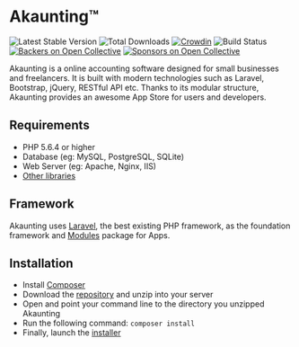 ﻿# Akaunting™

 ![Latest Stable Version](https://img.shields.io/github/release/akaunting/akaunting.svg) ![Total Downloads](https://img.shields.io/github/downloads/akaunting/akaunting/total.svg) [![Crowdin](https://d322cqt584bo4o.cloudfront.net/akaunting/localized.svg)](https://crowdin.com/project/akaunting) ![Build Status](https://travis-ci.com/akaunting/akaunting.svg) [![Backers on Open Collective](https://opencollective.com/akaunting/backers/badge.svg)](#backers) [![Sponsors on Open Collective](https://opencollective.com/akaunting/sponsors/badge.svg)](#sponsors)

Akaunting is a online accounting software designed for small businesses and freelancers. It is built with modern technologies such as Laravel, Bootstrap, jQuery, RESTful API etc. Thanks to its modular structure, Akaunting provides an awesome App Store for users and developers.

## Requirements

* PHP 5.6.4 or higher
* Database (eg: MySQL, PostgreSQL, SQLite)
* Web Server (eg: Apache, Nginx, IIS)
* [Other libraries](https://akaunting.com/docs/requirements)

## Framework

Akaunting uses [Laravel](http://laravel.com), the best existing PHP framework, as the foundation framework and [Modules](https://nwidart.com/laravel-modules) package for Apps.

## Installation

  * Install [Composer](https://getcomposer.org/download)
  * Download the [repository](https://github.com/akaunting/akaunting/archive/master.zip) and unzip into your server
  * Open and point your command line to the directory you unzipped Akaunting
  * Run the following command: `composer install`
  * Finally, launch the [installer](https://akaunting.com/docs/installation)
